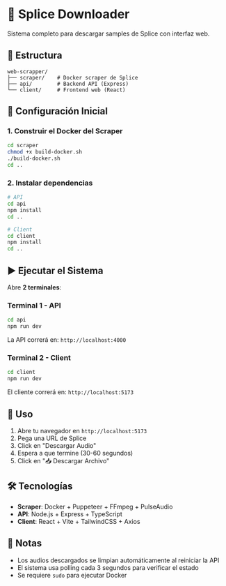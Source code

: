 # 🎵 Splice Downloader

Sistema completo para descargar samples de Splice con interfaz web.

## 📁 Estructura

```
web-scrapper/
├── scraper/    # Docker scraper de Splice
├── api/        # Backend API (Express)
└── client/     # Frontend web (React)
```

## 🚀 Configuración Inicial

### 1. Construir el Docker del Scraper

```bash
cd scraper
chmod +x build-docker.sh
./build-docker.sh
cd ..
```

### 2. Instalar dependencias

```bash
# API
cd api
npm install
cd ..

# Client
cd client
npm install
cd ..
```

## ▶️ Ejecutar el Sistema

Abre **2 terminales**:

### Terminal 1 - API
```bash
cd api
npm run dev
```
La API correrá en: `http://localhost:4000`

### Terminal 2 - Client
```bash
cd client
npm run dev
```
El cliente correrá en: `http://localhost:5173`

## 🎯 Uso

1. Abre tu navegador en `http://localhost:5173`
2. Pega una URL de Splice
3. Click en "Descargar Audio"
4. Espera a que termine (30-60 segundos)
5. Click en "📥 Descargar Archivo"

## 🛠️ Tecnologías

- **Scraper**: Docker + Puppeteer + FFmpeg + PulseAudio
- **API**: Node.js + Express + TypeScript
- **Client**: React + Vite + TailwindCSS + Axios

## 📝 Notas

- Los audios descargados se limpian automáticamente al reiniciar la API
- El sistema usa polling cada 3 segundos para verificar el estado
- Se requiere `sudo` para ejecutar Docker
